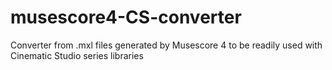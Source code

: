 # musescore4-CS-converter
Converter from .mxl files generated by Musescore 4 to be readily used with Cinematic Studio series libraries
